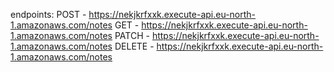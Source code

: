 endpoints:
 POST - https://nekjkrfxxk.execute-api.eu-north-1.amazonaws.com/notes
  GET - https://nekjkrfxxk.execute-api.eu-north-1.amazonaws.com/notes
  PATCH - https://nekjkrfxxk.execute-api.eu-north-1.amazonaws.com/notes
  DELETE - https://nekjkrfxxk.execute-api.eu-north-1.amazonaws.com/notes
